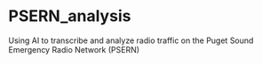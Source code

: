 # PSERN_analysis
Using AI to transcribe and analyze radio traffic on the Puget Sound Emergency Radio Network (PSERN)
